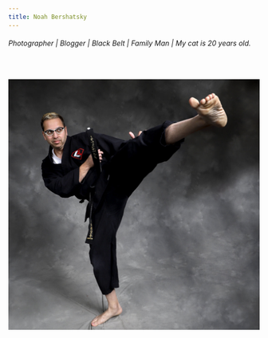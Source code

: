 ```yaml
---
title: Noah Bershatsky
---
```


###### Photographer | Blogger | Black Belt | Family Man | My cat is 20 years old.

<div>&nbsp;</div>

![](https://raw.githubusercontent.com/bershatsky/vanilla-bootstrap-hugo-theme/master/exampleSite/resources/_gen/images/133FF109-9B6E-454C-8890-80BB7F057CE9.jpeg)
